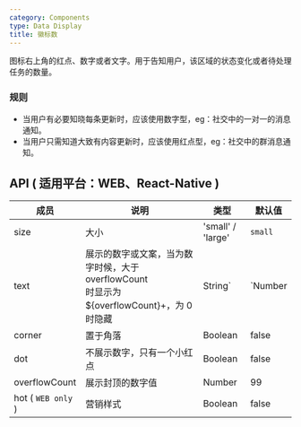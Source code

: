 ```yaml
---
category: Components
type: Data Display
title: 徽标数
---
```



图标右上角的红点、数字或者文字。用于告知用户，该区域的状态变化或者待处理任务的数量。


### 规则
- 当用户有必要知晓每条更新时，应该使用数字型，eg：社交中的一对一的消息通知。
- 当用户只需知道大致有内容更新时，应该使用红点型，eg：社交中的群消息通知。


## API ( 适用平台：WEB、React-Native )

| 成员        | 说明           | 类型      | 默认值       |
|------------|----------------|--------------------|--------------|
| size       | 大小              |   'small' / 'large'    |   `small`       |
| text       | 展示的数字或文案，当为数字时候，大于 overflowCount <br/> 时显示为 ${overflowCount}+，为 0 时隐藏     |   String`|`Number   |   -  |
| corner   | 置于角落   |   Boolean    |  false  |
| dot   | 不展示数字，只有一个小红点   |   Boolean    |  false  |
| overflowCount       | 展示封顶的数字值  | Number | 99|
| hot ( `WEB only` )      | 营销样式  | Boolean | false |

